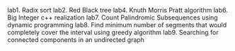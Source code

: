 lab1. Radix sort
lab2. Red Black tree
lab4. Knuth Morris Pratt algorithm
lab6. Big Integer c++ realization
lab7. Count Palindromic Subsequences using dynamic programming
lab8. Find minimum number of segments that would completely cover the interval using greedy algorithm
lab9. Searching for connected components in an undirected graph
